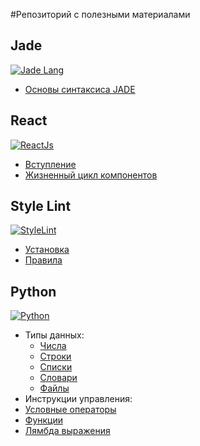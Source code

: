#Репозиторий с полезными материалами

## Jade

[![Jade Lang](http://jade-lang.com/style/jade-logo-header.svg)](https://github.com/MerrickGit/material/blob/master/jade/01-syntax.md)
- [Основы синтаксиса JADE](https://github.com/MerrickGit/material/blob/master/jade/01-syntax.md)

## React

[![ReactJs](http://webtoks.ru/wp-content/uploads/2015/02/reactjs-logo-thumb.png)](#)
- [Вступление](https://github.com/MerrickGit/material/blob/master/react/01-introduce.md)
- [Жизненный цикл компонентов](https://github.com/MerrickGit/material/blob/master/react/02-life-cycle.md)

## Style Lint

[![StyleLint](http://stylelint.io/_/web_modules/LayoutContainer/opengraph.png)](#)
- [Установка](https://github.com/MerrickGit/material/blob/master/styleLint/01-introduce.md)
- [Правила](https://github.com/MerrickGit/material/blob/master/styleLint/02-Rules.md)

## Python

[![Python](https://upload.wikimedia.org/wikipedia/commons/thumb/f/f8/Python_logo_and_wordmark.svg/1024px-Python_logo_and_wordmark.svg.png)](#)
- Типы данных:
  - [Числа](https://github.com/MerrickGit/material/blob/master/python/types/number.md)
  - [Строки](https://github.com/MerrickGit/material/blob/master/python/types/string.md)
  - [Списки](https://github.com/MerrickGit/material/blob/master/python/types/list.md)
  - [Словари](https://github.com/MerrickGit/material/blob/master/python/types/dist.md)
  - [Файлы](https://github.com/MerrickGit/material/blob/master/python/types/files.md)
-  Инструкции управления:
  - [Условные операторы](https://github.com/MerrickGit/material/blob/master/python/instruction/if.md)
  - [Функции](https://github.com/MerrickGit/material/blob/master/python/instruction/functions.md)
  - [Лямбда выражения](https://github.com/MerrickGit/material/blob/master/python/instruction/lambda.md)
